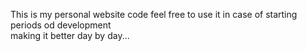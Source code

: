 This is my personal website code feel free to use it in case of starting periods od development
<br>
making it better day by day...
